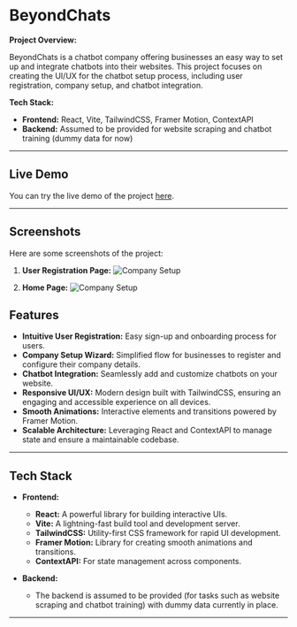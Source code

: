 # BeyondChats 

**Project Overview:**

BeyondChats is a chatbot company offering businesses an easy way to set up and integrate chatbots into their websites. This project focuses on creating the UI/UX for the chatbot setup process, including user registration, company setup, and chatbot integration.

**Tech Stack:**
- **Frontend:** React, Vite, TailwindCSS, Framer Motion, ContextAPI
- **Backend:** Assumed to be provided for website scraping and chatbot training (dummy data for now)

---

## Live Demo

You can try the live demo of the project [here](https://beyond-chat-assign.vercel.app/).

---

## Screenshots

Here are some screenshots of the project:

1. **User Registration Page:**
      ![Company Setup](https://iili.io/2ZVOwXa.md.jpg)

2. **Home Page:**
   ![Company Setup](https://media-hosting.imagekit.io//c489dc2919a647fe/Screenshot%202025-02-01%20190751.png?Expires=1833025390&Key-Pair-Id=K2ZIVPTIP2VGHC&Signature=wPNk8Mq3oKjmC2JILw-sEtUGL8PrRFqAFGggFlzU7Jytb3nfBbl4kjU6vBLrgfJPZ9k-IxzW2A9MQLV1YKpQlqLLGhDWny1zParx0RadUZWzijrmYF9tki0srB4ooQN5hHoiL2KMdrOsI9295m1GxS0fJbS929tY0KLcojMjRWb0RZYDigo4HDN3VAiYhq~8WJEtfMfaSK~qr6b2EgeASyQ7nNplRipn7BiN9PxLQizeVcLqzTefceVvrm5xuAEo41nQiZ~gUlV8zWisbveU6eiBKlhCeKr-19vXXVixXVPGOCI-1KGOm~UU6NuEWFRzfEfWCHCOD3UAxlK2aQkfkA__)
## Features

- **Intuitive User Registration:** Easy sign-up and onboarding process for users.
- **Company Setup Wizard:** Simplified flow for businesses to register and configure their company details.
- **Chatbot Integration:** Seamlessly add and customize chatbots on your website.
- **Responsive UI/UX:** Modern design built with TailwindCSS, ensuring an engaging and accessible experience on all devices.
- **Smooth Animations:** Interactive elements and transitions powered by Framer Motion.
- **Scalable Architecture:** Leveraging React and ContextAPI to manage state and ensure a maintainable codebase.

---

## Tech Stack

- **Frontend:**
  - **React:** A powerful library for building interactive UIs.
  - **Vite:** A lightning-fast build tool and development server.
  - **TailwindCSS:** Utility-first CSS framework for rapid UI development.
  - **Framer Motion:** Library for creating smooth animations and transitions.
  - **ContextAPI:** For state management across components.
  
- **Backend:**
  - The backend is assumed to be provided (for tasks such as website scraping and chatbot training) with dummy data currently in place.

---



